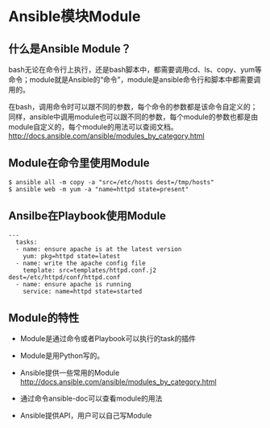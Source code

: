 # Ansible模块Module


## 什么是Ansible Module？

bash无论在命令行上执行，还是bash脚本中，都需要调用cd、ls、copy、yum等命令；module就是Ansible的“命令”，module是ansible命令行和脚本中都需要调用的。

在bash，调用命令时可以跟不同的参数，每个命令的参数都是该命令自定义的；同样，ansible中调用module也可以跟不同的参数，每个module的参数也都是由module自定义的，每个module的用法可以查阅文档。http://docs.ansible.com/ansible/modules_by_category.html



## Module在命令里使用Module

```
$ ansible all -m copy -a "src=/etc/hosts dest=/tmp/hosts"
$ ansible web -m yum -a "name=httpd state=present"

```


## Ansilbe在Playbook使用Module


```
---
  tasks:
  - name: ensure apache is at the latest version
    yum: pkg=httpd state=latest
  - name: write the apache config file
    template: src=templates/httpd.conf.j2 dest=/etc/httpd/conf/httpd.conf
  - name: ensure apache is running
    service: name=httpd state=started

```

## Module的特性
* Module是通过命令或者Playbook可以执行的task的插件

* Module是用Python写的。

* Ansible提供一些常用的Module http://docs.ansible.com/ansible/modules_by_category.html

* 通过命令ansible-doc可以查看module的用法

* Ansible提供API，用户可以自己写Module